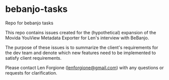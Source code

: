 # bebanjo-tasks
Repo for bebanjo tasks

This repo contains issues created for the (hypothetical) expansion of the Movida YouView Metadata Exporter for Len's interview with BeBanjo.

The purpose of these issues is to summarize the client's requirements for the dev team and denote which new features need to be implemented to satisfy client requirements.

Please contact Len Forgione (lenforgione@gmail.com) with any questions or requests for clarification.
